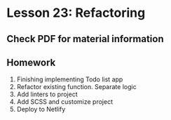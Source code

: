 # Lesson 23: Refactoring

## Check PDF for material information

## Homework

1. Finishing implementing Todo list app
2. Refactor existing function. Separate logic
3. Add linters to project
4. Add SCSS and customize project
5. Deploy to Netlify
